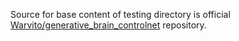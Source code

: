 Source for base content of testing directory is official [Warvito/generative_brain_controlnet](https://github.com/Warvito/generative_brain_controlnet)
repository.